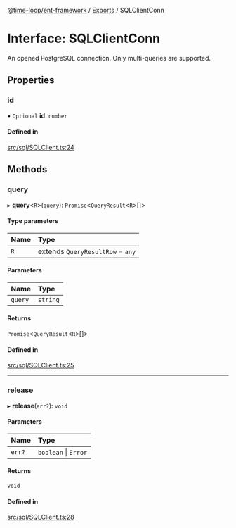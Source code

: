 [@time-loop/ent-framework](../README.md) / [Exports](../modules.md) / SQLClientConn

# Interface: SQLClientConn

An opened PostgreSQL connection. Only multi-queries are supported.

## Properties

### id

• `Optional` **id**: `number`

#### Defined in

[src/sql/SQLClient.ts:24](https://github.com/clickup/rest-client/blob/master/src/sql/SQLClient.ts#L24)

## Methods

### query

▸ **query**<`R`\>(`query`): `Promise`<`QueryResult`<`R`\>[]\>

#### Type parameters

| Name | Type |
| :------ | :------ |
| `R` | extends `QueryResultRow` = `any` |

#### Parameters

| Name | Type |
| :------ | :------ |
| `query` | `string` |

#### Returns

`Promise`<`QueryResult`<`R`\>[]\>

#### Defined in

[src/sql/SQLClient.ts:25](https://github.com/clickup/rest-client/blob/master/src/sql/SQLClient.ts#L25)

___

### release

▸ **release**(`err?`): `void`

#### Parameters

| Name | Type |
| :------ | :------ |
| `err?` | `boolean` \| `Error` |

#### Returns

`void`

#### Defined in

[src/sql/SQLClient.ts:28](https://github.com/clickup/rest-client/blob/master/src/sql/SQLClient.ts#L28)
